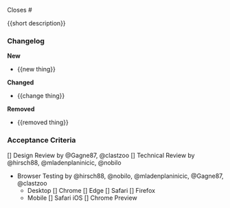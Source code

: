 Closes #

{{short description}}

### Changelog

**New**

- {{new thing}}

**Changed**

- {{change thing}}

**Removed**

- {{removed thing}}

### Acceptance Criteria

[] Design Review by @Gagne87, @clastzoo
[] Technical Review by @hirsch88, @mladenplaninicic, @nobilo

- Browser Testing by @hirsch88, @nobilo, @mladenplaninicic, @Gagne87, @clastzoo
    - Desktop
        [] Chrome
        [] Edge
        [] Safari
        [] Firefox
    - Mobile
        [] Safari iOS
        [] Chrome Preview
